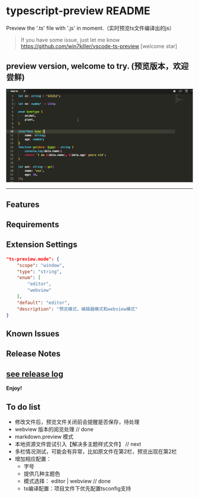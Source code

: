# typescript-preview README

Preview the '.ts' file with '.js' in moment.（实时预览ts文件编译出的js）
> If you have some issue, just let me know https://github.com/win7killer/vscode-ts-preview [welcome star]

## preview version, welcome to try. (预览版本，欢迎尝鲜)
<img src="./images/command.gif" alt="command" width=600/>
<hr/>


## Features


## Requirements


## Extension Settings
```json
"ts-preview.mode": {
    "scope": "window",
    "type": "string",
    "enum": [
        "editor",
        "webview"
    ],
    "default": "editor",
    "description": "预览模式，编辑器模式和webview模式"
}
```

## Known Issues


## Release Notes

[see release log](./CHANGELOG.md)
-----------------------------------------------------------------------------------------------------------

**Enjoy!**

## To do list
- 修改文件后，预览文件关闭前会提醒是否保存，待处理
-  webview 版本的阅览处理  // done
- markdown.preview 模式
- 本地资源文件尝试引入【解决多主题样式文件】 // next
- 多栏情况测试，可能会有异常，比如原文件在第2栏，预览出现在第2栏
- 增加相应配置：
    - 字号
    - 提供几种主题色
    - 模式选择： editor | webview // done
    - ts编译配置：项目文件下优先配置tsconfig支持

